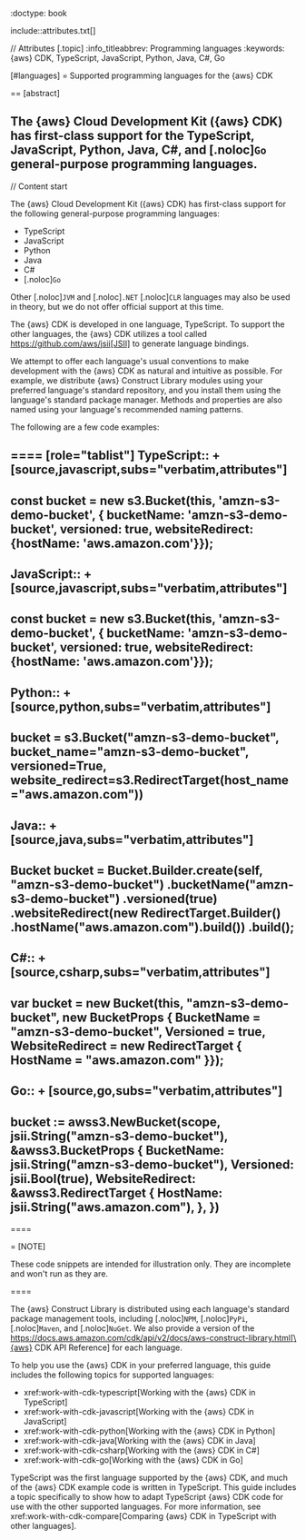 :doctype: book

include::attributes.txt[]

// Attributes
[.topic]
:info_titleabbrev: Programming languages
:keywords: \{aws} CDK, TypeScript, JavaScript, Python, Java, C#, Go

[#languages]
= Supported programming languages for the \{aws} CDK

== [abstract]

The \{aws} Cloud Development Kit (\{aws} CDK) has first-class support for the TypeScript, JavaScript, Python, Java, C#, and [.noloc]`Go` general-purpose programming languages.
--

// Content start

The \{aws} Cloud Development Kit (\{aws} CDK) has first-class support for the following general-purpose programming languages:

* TypeScript
* JavaScript
* Python
* Java
* C#
* [.noloc]`Go`

Other [.noloc]`JVM` and  [.noloc]`.NET` [.noloc]`CLR` languages may also be used in theory, but we do not offer official support at this time.

The \{aws} CDK is developed in one language, TypeScript. To support the other languages, the \{aws} CDK utilizes a tool called  https://github.com/aws/jsii[JSII] to generate language bindings.

We attempt to offer each language's usual conventions to make development with the \{aws} CDK as natural and intuitive as possible. For example, we distribute \{aws} Construct Library modules using your preferred language's standard repository, and you install them using the language's standard package manager. Methods and properties are also named using your language's recommended naming patterns.

The following are a few code examples:

====
[role="tablist"]
TypeScript::
+
[source,javascript,subs="verbatim,attributes"]
---
const bucket = new s3.Bucket(this, 'amzn-s3-demo-bucket', {
  bucketName: 'amzn-s3-demo-bucket',
  versioned: true,
  websiteRedirect: {hostName: 'aws.amazon.com'}});
---

JavaScript::
+
[source,javascript,subs="verbatim,attributes"]
---
const bucket = new s3.Bucket(this, 'amzn-s3-demo-bucket', {
  bucketName: 'amzn-s3-demo-bucket',
  versioned: true,
  websiteRedirect: {hostName: 'aws.amazon.com'}});
---

Python::
+
[source,python,subs="verbatim,attributes"]
---
bucket = s3.Bucket("amzn-s3-demo-bucket", bucket_name="amzn-s3-demo-bucket", versioned=True,
            website_redirect=s3.RedirectTarget(host_name="aws.amazon.com"))
---

Java::
+
[source,java,subs="verbatim,attributes"]
---
Bucket bucket = Bucket.Builder.create(self, "amzn-s3-demo-bucket")
                      .bucketName("amzn-s3-demo-bucket")
                      .versioned(true)
                      .websiteRedirect(new RedirectTarget.Builder()
                          .hostName("aws.amazon.com").build())
                      .build();
---

C#::
+
[source,csharp,subs="verbatim,attributes"]
---
var bucket = new Bucket(this, "amzn-s3-demo-bucket", new BucketProps {
                      BucketName = "amzn-s3-demo-bucket",
                      Versioned  = true,
                      WebsiteRedirect = new RedirectTarget {
                              HostName = "aws.amazon.com"
                      }});
---

Go::
+
[source,go,subs="verbatim,attributes"]
---
bucket := awss3.NewBucket(scope, jsii.String("amzn-s3-demo-bucket"), &awss3.BucketProps {
	BucketName: jsii.String("amzn-s3-demo-bucket"),
	Versioned: jsii.Bool(true),
	WebsiteRedirect: &awss3.RedirectTarget {
		HostName: jsii.String("aws.amazon.com"),
	},
})
---
====

= [NOTE]

These code snippets are intended for illustration only. They are incomplete and won't run as they are.

====

The \{aws} Construct Library is distributed using each language's standard package management tools, including  [.noloc]`NPM`,  [.noloc]`PyPi`,  [.noloc]`Maven`, and  [.noloc]`NuGet`. We also provide a version of the  https://docs.aws.amazon.com/cdk/api/v2/docs/aws-construct-library.html[\{aws} CDK API Reference] for each language.

To help you use the \{aws} CDK in your preferred language, this guide includes the following topics for supported languages:

* xref:work-with-cdk-typescript[Working with the \{aws} CDK in TypeScript]
* xref:work-with-cdk-javascript[Working with the \{aws} CDK in JavaScript]
* xref:work-with-cdk-python[Working with the \{aws} CDK in Python]
* xref:work-with-cdk-java[Working with the \{aws} CDK in Java]
* xref:work-with-cdk-csharp[Working with the \{aws} CDK in C#]
* xref:work-with-cdk-go[Working with the \{aws} CDK in Go]

TypeScript was the first language supported by the \{aws} CDK, and much of the \{aws} CDK example code is written in  TypeScript. This guide includes a topic specifically to show how to adapt  TypeScript \{aws} CDK code for use with the other supported languages. For more information, see  xref:work-with-cdk-compare[Comparing \{aws} CDK in TypeScript with other languages].
